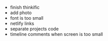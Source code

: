 -   finish thinkific
-   add photo
-   font is too small
-   netlify links
-   separate projects code
-   timeline comments when screen is too small

